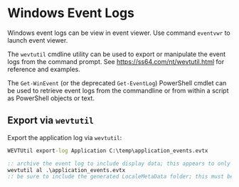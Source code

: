 # Windows Event Logs
Windows event logs can be view in event viewer. Use command `eventvwr` to launch event viewer.

The `wevtutil` cmdline utility can be used to export or manipulate the event logs from the command prompt. See https://ss64.com/nt/wevtutil.html for reference and examples.

The `Get-WinEvent` (or the deprecated `Get-EventLog`) PowerShell cmdlet can be used to retrieve event logs from the commandline or from within a script as PowerShell objects or text.

## Export via `wevtutil`
Export the application log via `wevtutil`:

``` cmd
WEVTUtil export-log Application C:\temp\application_events.evtx

:: archive the event log to include display data; this appears to only work from within the local folder
wevtutil al .\application_events.evtx
:: be sure to include the generated LocaleMetaData folder; this must be in parent folder to be found
```